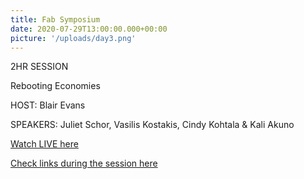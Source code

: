 ```yaml
---
title: Fab Symposium
date: 2020-07-29T13:00:00.000+00:00
picture: '/uploads/day3.png'
---
```


2HR SESSION


Rebooting Economies


HOST: Blair Evans


SPEAKERS: Juliet Schor, Vasilis Kostakis, Cindy Kohtala & Kali Akuno

[Watch LIVE here](https://www.youtube.com/watch?v=4khW0LOSZfM)

[Check links during the session here](https://fabxlive.fabevent.org/economy)


